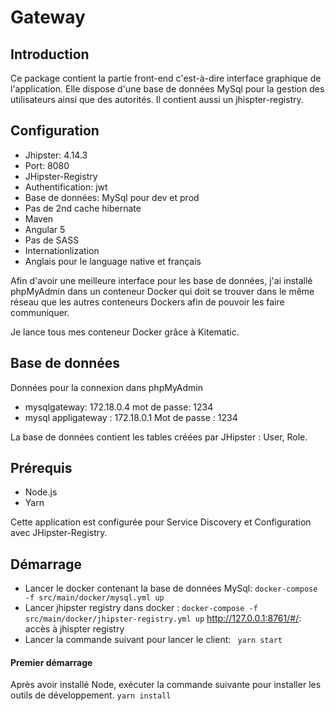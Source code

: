 # Gateway

## Introduction
Ce package contient la partie front-end c'est-à-dire interface graphique de l'application. Elle dispose d'une base de données MySql pour la gestion des utilisateurs ainsi que des autorités.
Il contient aussi un jhispter-registry.

## Configuration

- Jhipster: 4.14.3
- Port: 8080
- JHipster-Registry
- Authentification: jwt
- Base de données: MySql pour dev et prod
- Pas de 2nd cache hibernate
- Maven
- Angular 5
- Pas de SASS
- Internationlization
- Anglais pour le language native et français

Afin d'avoir une meilleure interface pour les base de données, j'ai installé phpMyAdmin dans un conteneur Docker qui doit se trouver dans le même réseau que les autres conteneurs Dockers afin de pouvoir les faire communiquer.

Je lance tous mes conteneur Docker grâce à Kitematic.

## Base de données

Données pour la connexion dans phpMyAdmin

- mysqlgateway: 172.18.0.4 mot de passe: 1234
- mysql appligateway : 172.18.0.1 Mot de passe : 1234

La base de données contient les tables créées par JHipster : User, Role.


## Prérequis
- Node.js
- Yarn

Cette application est configurée pour Service Discovery et Configuration avec JHipster-Registry.

## Démarrage
- Lancer le docker contenant la base de données MySql: 
``docker-compose -f src/main/docker/mysql.yml up``
- Lancer jhipster registry dans docker : 
``docker-compose -f src/main/docker/jhipster-registry.yml up``
 http://127.0.0.1:8761/#/: accès à jhispter registry
 - Lancer la commande suivant pour lancer le client: 
    `` yarn start``

#### Premier démarrage
Après avoir installé Node,  exécuter la commande suivante pour installer les outils de développement.
``yarn install``


